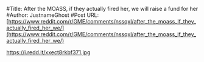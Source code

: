 #Title: After the MOASS, if they actually fired her, we will raise a fund for her
#Author: JustnameGhost
#Post URL: [https://www.reddit.com/r/GME/comments/nssqxl/after_the_moass_if_they_actually_fired_her_we/](https://www.reddit.com/r/GME/comments/nssqxl/after_the_moass_if_they_actually_fired_her_we/)


https://i.redd.it/xxect8rkbf371.jpg